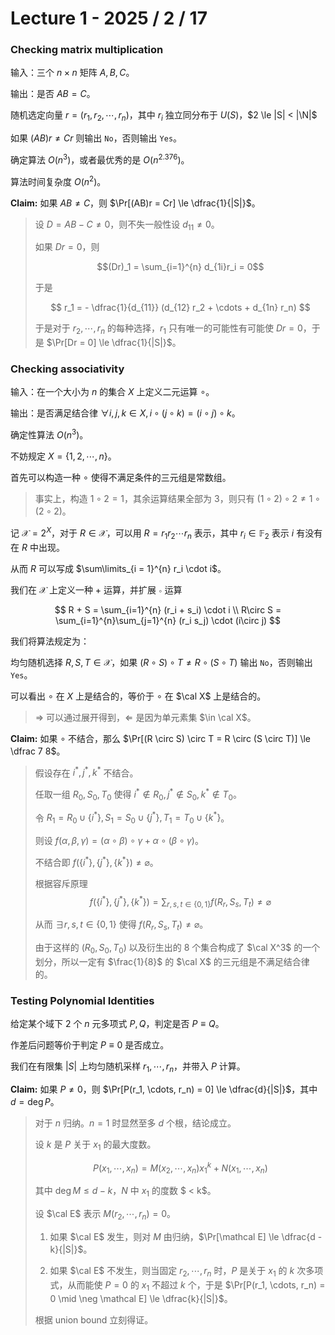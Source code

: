 # Lecture 1 - 2025 / 2 / 17

### Checking matrix multiplication

输入：三个 $n\times n$ 矩阵 $A, B, C$。

输出：是否 $AB = C$。

随机选定向量 $r = (r_1, r_2, \cdots, r_n)$，其中 $r_i$ 独立同分布于 $U(S)$，$2 \le |S| < |\N|$

如果 $(AB)r \ne Cr$ 则输出 `No`，否则输出 `Yes`。

确定算法 $O(n^3)$，或者最优秀的是 $O(n^{2.376})$。

算法时间复杂度 $O(n^2)$。

**Claim:** 如果 $AB \ne C$，则 $\Pr[(AB)r = Cr] \le \dfrac{1}{|S|}$。

> 设 $D = AB - C \ne 0$，则不失一般性设 $d_{11} \ne 0$。
>
> 如果 $Dr = 0$，则 
>
> $$(Dr)_1 = \sum_{i=1}^{n} d_{1i}r_i = 0$$
> 
> 于是 
> 
> $$ r_1 = - \dfrac{1}{d_{11}} (d_{12} r_2 + \cdots + d_{1n} r_n) $$
> 
> 于是对于 $r_2, \cdots, r_n$ 的每种选择，$r_1$ 只有唯一的可能性有可能使 $Dr = 0$，于是 $\Pr[Dr = 0] \le \dfrac{1}{|S|}$。

### Checking associativity

输入：在一个大小为 $n$ 的集合 $X$ 上定义二元运算 $\circ$。

输出：是否满足结合律 $\forall i, j, k \in X, i \circ(j \circ k) = (i \circ j) \circ k$。

确定性算法 $O(n^3)$。

不妨规定 $X = \{1 ,2, \cdots, n\}$。

首先可以构造一种 $\circ$ 使得不满足条件的三元组是常数组。

> 事实上，构造 $1 \circ 2 = 1$，其余运算结果全部为 $3$，则只有 $(1 \circ 2) \circ 2 \ne 1 \circ (2 \circ 2)$。

记 $\mathcal X = 2^X$，对于 $R \in \mathcal X$，可以用 $R = r_1r_2\cdots r_n$ 表示，其中 $r_i \in \mathbb F_2$ 表示 $i$ 有没有在 $R$ 中出现。

从而 $R$ 可以写成 $\sum\limits_{i = 1}^{n} r_i \cdot i$。

我们在 $\mathcal X$ 上定义一种 $+$ 运算，并扩展 $\circ$ 运算

$$ R + S = \sum_{i=1}^{n} (r_i + s_i) \cdot i 
\\
R\circ S = \sum_{i=1}^{n}\sum_{j=1}^{n} (r_i s_j) \cdot (i\circ j)  $$

我们将算法规定为：

均匀随机选择 $R, S, T \in \mathcal X$，如果 $(R \circ S) \circ T \ne R \circ(S \circ T)$ 输出 `No`，否则输出 `Yes`。

可以看出 $\circ$ 在 $X$ 上是结合的，等价于 $\circ$ 在 $\cal X$ 上是结合的。

> $\Rightarrow$ 可以通过展开得到，$\Leftarrow$ 是因为单元素集 $\in \cal X$。

**Claim:** 如果 $\circ$ 不结合，那么 $\Pr[(R \circ S) \circ T = R \circ (S \circ T)] \le \dfrac 7 8$。

> 假设存在 $i^*, j^*, k^*$ 不结合。
>
> 任取一组 $R_0, S_0, T_0$ 使得 $i^* \notin R_0, j^* \notin S_0, k^* \notin T_0$。
> 
> 令 $R_1 = R_0 \cup \{i^*\}, S_1 = S_0 \cup \{j^*\}, T_1 = T_0 \cup \{k^*\}$。
>
> 则设 $f(\alpha, \beta, \gamma) = (\alpha \circ \beta) \circ \gamma + \alpha \circ (\beta \circ \gamma)$。
> 
> 不结合即 $f(\{i^*\}, \{j^*\}, \{k^*\}) \ne \varnothing$。
>
> 根据容斥原理 $$f(\{i^*\}, \{j^*\}, \{k^*\}) = \sum_{r,s,t\in \{0, 1\} } f(R_r, S_s, T_t) \ne \varnothing $$
> 
> 从而 $\exists r, s, t \in \{0, 1\}$ 使得 $f(R_r, S_s, T_t) \ne \varnothing$。
> 
> 由于这样的 $(R_0, S_0, T_0)$ 以及衍生出的 $8$ 个集合构成了 $\cal X^3$ 的一个划分，所以一定有 $\frac{1}{8}$ 的 $\cal X$ 的三元组是不满足结合律的。

### Testing Polynomial Identities

给定某个域下 $2$ 个 $n$ 元多项式 $P, Q$，判定是否 $P \equiv Q$。

作差后问题等价于判定 $P \equiv 0$ 是否成立。

我们在有限集 $|S|$ 上均匀随机采样 $r_1, \cdots, r_n$，并带入 $P$ 计算。

**Claim:** 如果 $P \ne 0$，则 $\Pr[P(r_1, \cdots, r_n) = 0] \le \dfrac{d}{|S|}$，其中 $d = \deg P$。

> 对于 $n$ 归纳。$n = 1$ 时显然至多 $d$ 个根，结论成立。
> 
> 设 $k$ 是 $P$ 关于 $x_1$ 的最大度数。
>
> $$ P(x_1, \cdots, x_n) = M (x_2, \cdots, x_n) x_1^k + N(x_1, \cdots, x_n) $$ 
> 
> 其中 $\deg M \le d - k$，$N$ 中 $x_1$ 的度数 $ < k$。
>
> 设 $\cal E$ 表示 $M(r_2, \cdots, r_n) = 0$。
>
> 1. 如果 $\cal E$ 发生，则对 $M$ 由归纳，$\Pr[\mathcal E] \le \dfrac{d - k}{|S|}$。
>
> 2. 如果 $\cal E$ 不发生，则当固定 $r_2, \cdots, r_n$ 时，$P$ 是关于 $x_1$ 的 $k$ 次多项式，从而能使 $P = 0$ 的 $x_1$ 不超过 $k$ 个，于是 $\Pr[P(r_1, \cdots, r_n) = 0 \mid \neg \mathcal E] \le \dfrac{k}{|S|}$。
>
> 根据 union bound 立刻得证。